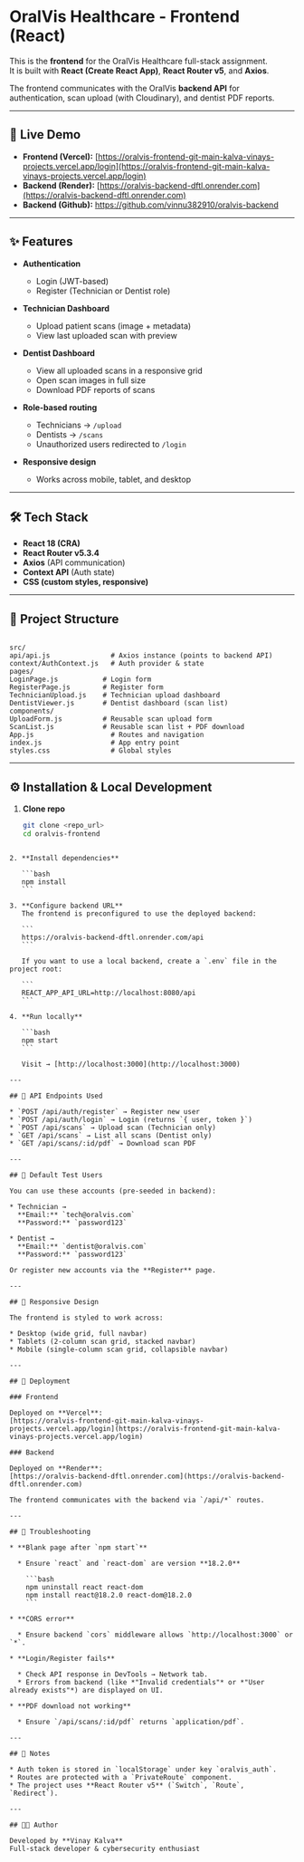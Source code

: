 # OralVis Healthcare - Frontend (React)

This is the **frontend** for the OralVis Healthcare full-stack assignment.  
It is built with **React (Create React App)**, **React Router v5**, and **Axios**.  

The frontend communicates with the OralVis **backend API** for authentication, scan upload (with Cloudinary), and dentist PDF reports.

---

## 🚀 Live Demo

- **Frontend (Vercel):** [https://oralvis-frontend-git-main-kalva-vinays-projects.vercel.app/login](https://oralvis-frontend-git-main-kalva-vinays-projects.vercel.app/login)  
- **Backend (Render):** [https://oralvis-backend-dftl.onrender.com](https://oralvis-backend-dftl.onrender.com)
- **Backend (Github):** https://github.com/vinnu382910/oralvis-backend

---

## ✨ Features

- **Authentication**
  - Login (JWT-based)
  - Register (Technician or Dentist role)

- **Technician Dashboard**
  - Upload patient scans (image + metadata)
  - View last uploaded scan with preview

- **Dentist Dashboard**
  - View all uploaded scans in a responsive grid
  - Open scan images in full size
  - Download PDF reports of scans

- **Role-based routing**
  - Technicians → `/upload`
  - Dentists → `/scans`
  - Unauthorized users redirected to `/login`

- **Responsive design**
  - Works across mobile, tablet, and desktop

---

## 🛠️ Tech Stack

- **React 18 (CRA)**
- **React Router v5.3.4**
- **Axios** (API communication)
- **Context API** (Auth state)
- **CSS (custom styles, responsive)**

---

## 📂 Project Structure

```

src/
api/api.js               # Axios instance (points to backend API)
context/AuthContext.js   # Auth provider & state
pages/
LoginPage.js           # Login form
RegisterPage.js        # Register form
TechnicianUpload.js    # Technician upload dashboard
DentistViewer.js       # Dentist dashboard (scan list)
components/
UploadForm.js          # Reusable scan upload form
ScanList.js            # Reusable scan list + PDF download
App.js                   # Routes and navigation
index.js                 # App entry point
styles.css               # Global styles

````

---

## ⚙️ Installation & Local Development

1. **Clone repo**
   ```bash
   git clone <repo_url>
   cd oralvis-frontend
````

2. **Install dependencies**

   ```bash
   npm install
   ```

3. **Configure backend URL**
   The frontend is preconfigured to use the deployed backend:

   ```
   https://oralvis-backend-dftl.onrender.com/api
   ```

   If you want to use a local backend, create a `.env` file in the project root:

   ```
   REACT_APP_API_URL=http://localhost:8080/api
   ```

4. **Run locally**

   ```bash
   npm start
   ```

   Visit → [http://localhost:3000](http://localhost:3000)

---

## 🧪 API Endpoints Used

* `POST /api/auth/register` → Register new user
* `POST /api/auth/login` → Login (returns `{ user, token }`)
* `POST /api/scans` → Upload scan (Technician only)
* `GET /api/scans` → List all scans (Dentist only)
* `GET /api/scans/:id/pdf` → Download scan PDF

---

## 🔑 Default Test Users

You can use these accounts (pre-seeded in backend):

* Technician →
  **Email:** `tech@oralvis.com`
  **Password:** `password123`

* Dentist →
  **Email:** `dentist@oralvis.com`
  **Password:** `password123`

Or register new accounts via the **Register** page.

---

## 📱 Responsive Design

The frontend is styled to work across:

* Desktop (wide grid, full navbar)
* Tablets (2-column scan grid, stacked navbar)
* Mobile (single-column scan grid, collapsible navbar)

---

## 🚀 Deployment

### Frontend

Deployed on **Vercel**:
[https://oralvis-frontend-git-main-kalva-vinays-projects.vercel.app/login](https://oralvis-frontend-git-main-kalva-vinays-projects.vercel.app/login)

### Backend

Deployed on **Render**:
[https://oralvis-backend-dftl.onrender.com](https://oralvis-backend-dftl.onrender.com)

The frontend communicates with the backend via `/api/*` routes.

---

## 🐞 Troubleshooting

* **Blank page after `npm start`**

  * Ensure `react` and `react-dom` are version **18.2.0**

    ```bash
    npm uninstall react react-dom
    npm install react@18.2.0 react-dom@18.2.0
    ```

* **CORS error**

  * Ensure backend `cors` middleware allows `http://localhost:3000` or `*`.

* **Login/Register fails**

  * Check API response in DevTools → Network tab.
  * Errors from backend (like *"Invalid credentials"* or *"User already exists"*) are displayed on UI.

* **PDF download not working**

  * Ensure `/api/scans/:id/pdf` returns `application/pdf`.

---

## 📌 Notes

* Auth token is stored in `localStorage` under key `oralvis_auth`.
* Routes are protected with a `PrivateRoute` component.
* The project uses **React Router v5** (`Switch`, `Route`, `Redirect`).

---

## 👨‍💻 Author

Developed by **Vinay Kalva**
Full-stack developer & cybersecurity enthusiast
